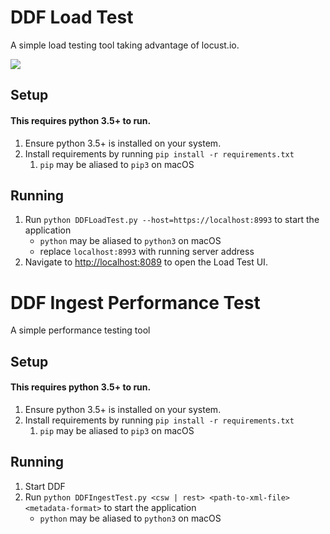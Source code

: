 # DDF Load Test

A simple load testing tool taking advantage of locust.io.

![](http://ddf.slackexception.com/weight.png)

## Setup

#### This requires python 3.5+ to run.

1. Ensure python 3.5+ is installed on your system.
2. Install requirements by running `pip install -r requirements.txt`
    1. `pip` may be aliased to `pip3` on macOS


## Running
1. Run `python DDFLoadTest.py --host=https://localhost:8993` to start the application
    - `python` may be aliased to `python3` on macOS
    - replace `localhost:8993` with running server address
2. Navigate to [http://localhost:8089](http://localhost:8089) to open the Load Test UI.


# DDF Ingest Performance Test

A simple performance testing tool

## Setup

#### This requires python 3.5+ to run.
1. Ensure python 3.5+ is installed on your system.
2. Install requirements by running `pip install -r requirements.txt`
    1. `pip` may be aliased to `pip3` on macOS

## Running

1. Start DDF
2. Run `python DDFIngestTest.py <csw | rest> <path-to-xml-file> <metadata-format>` to start the application
    - `python` may be aliased to `python3` on macOS
